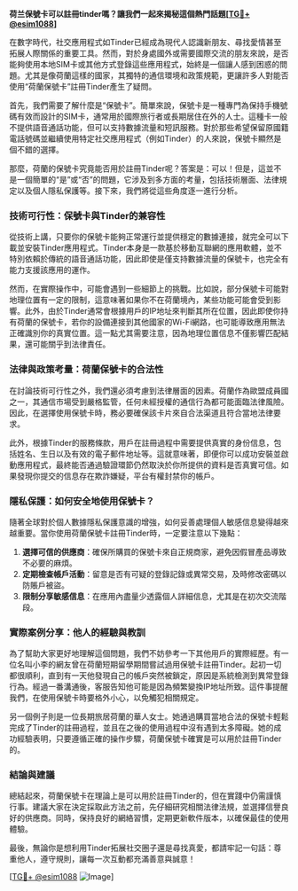 **荷兰保號卡可以註冊tinder嗎？讓我們一起來揭秘這個熱門話題[[TG💪+ @esim1088](https://t.me/s/esim1088)]**

在數字時代，社交應用程式如Tinder已經成為現代人認識新朋友、尋找愛情甚至拓展人際關係的重要工具。然而，對於身處國外或需要國際交流的朋友來說，是否能夠使用本地SIM卡或其他方式登錄這些應用程式，始終是一個讓人感到困惑的問題。尤其是像荷蘭這樣的國家，其獨特的通信環境和政策規範，更讓許多人對能否使用“荷蘭保號卡”註冊Tinder產生了疑問。

首先，我們需要了解什麼是“保號卡”。簡單來說，保號卡是一種專門為保持手機號碼有效而設計的SIM卡，通常用於國際旅行者或長期居住在外的人士。這種卡一般不提供語音通話功能，但可以支持數據流量和短訊服務。對於那些希望保留原國籍電話號碼並繼續使用特定社交應用程式（例如Tinder）的人來說，保號卡顯然是個不錯的選擇。

那麼，荷蘭的保號卡究竟能否用於註冊Tinder呢？答案是：可以！但是，這並不是一個簡單的“是”或“否”的問題，它涉及到多方面的考量，包括技術層面、法律規定以及個人隱私保護等。接下來，我們將從這些角度逐一進行分析。

### 技術可行性：保號卡與Tinder的兼容性

從技術上講，只要你的保號卡能夠正常運行並提供穩定的數據連接，就完全可以下載並安裝Tinder應用程式。Tinder本身是一款基於移動互聯網的應用軟體，並不特別依賴於傳統的語音通話功能，因此即使是僅支持數據流量的保號卡，也完全有能力支援該應用的運作。

然而，在實際操作中，可能會遇到一些細節上的挑戰。比如說，部分保號卡可能對地理位置有一定的限制，這意味著如果你不在荷蘭境內，某些功能可能會受到影響。此外，由於Tinder通常會根據用戶的IP地址來判斷其所在位置，因此即使你持有荷蘭的保號卡，若你的設備連接到其他國家的Wi-Fi網路，也可能導致應用無法正確識別你的真實位置。這一點尤其需要注意，因為地理位置信息不僅影響匹配結果，還可能關乎到法律責任。

### 法律與政策考量：荷蘭保號卡的合法性

在討論技術可行性之外，我們還必須考慮到法律層面的因素。荷蘭作為歐盟成員國之一，其通信市場受到嚴格監管，任何未經授權的通信行為都可能面臨法律風險。因此，在選擇使用保號卡時，務必要確保該卡片來自合法渠道且符合當地法律要求。

此外，根據Tinder的服務條款，用戶在註冊過程中需要提供真實的身份信息，包括姓名、生日以及有效的電子郵件地址等。這就意味著，即便你可以成功安裝並啟動應用程式，最終能否通過驗證環節仍然取決於你所提供的資料是否真實可信。如果發現你提交的信息存在欺詐嫌疑，平台有權封禁你的帳戶。

### 隱私保護：如何安全地使用保號卡？

隨著全球對於個人數據隱私保護意識的增強，如何妥善處理個人敏感信息變得越來越重要。當你使用荷蘭保號卡註冊Tinder時，一定要注意以下幾點：

1. **選擇可信的供應商**：確保所購買的保號卡來自正規商家，避免因假冒產品導致不必要的麻煩。
2. **定期檢查帳戶活動**：留意是否有可疑的登錄記錄或異常交易，及時修改密碼以防賬戶被盜。
3. **限制分享敏感信息**：在應用內盡量少透露個人詳細信息，尤其是在初次交流階段。

### 實際案例分享：他人的經驗與教訓

為了幫助大家更好地理解這個問題，我們不妨參考一下其他用戶的實際經歷。有一位名叫小李的網友曾在荷蘭短期留學期間嘗試過用保號卡註冊Tinder。起初一切都很順利，直到有一天他發現自己的帳戶突然被鎖定，原因是系統檢測到異常登錄行為。經過一番溝通後，客服告知他可能是因為頻繁變換IP地址所致。這件事提醒我們，在使用保號卡時要格外小心，以免觸犯相關規定。

另一個例子則是一位長期旅居荷蘭的華人女士。她通過購買當地合法的保號卡輕鬆完成了Tinder的註冊過程，並且在之後的使用過程中沒有遇到太多障礙。她的成功經驗表明，只要遵循正確的操作步驟，荷蘭保號卡確實是可以用於註冊Tinder的。

### 結論與建議

總結起來，荷蘭保號卡在理論上是可以用於註冊Tinder的，但在實踐中仍需謹慎行事。建議大家在決定採取此方法之前，先仔細研究相關法律法規，並選擇信譽良好的供應商。同時，保持良好的網絡習慣，定期更新軟件版本，以確保最佳的使用體驗。

最後，無論你是想利用Tinder拓展社交圈子還是尋找真愛，都請牢記一句話：尊重他人，遵守規則，讓每一次互動都充滿善意與誠意！

[[TG💪+ @esim1088](https://t.me/s/esim1088) ![Image](https://i.postimg.cc/4NQfJmqS/Snipaste-2025-05-13-00-14-12.png)]